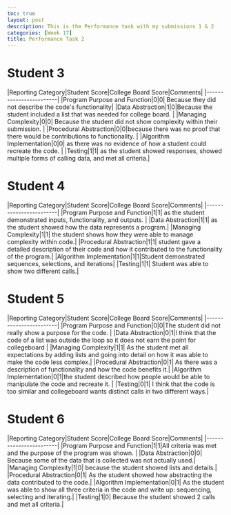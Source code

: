 ```yaml
---
toc: true
layout: post
description: This is the Performance task with my submissions 1 & 2
categories: [Week 17]
title: Performance Task 2
---
```


# Student 3
|Reporting Category|Student Score|College Board Score|Comments|
|------------------------|
|Program Purpose and Function|0|0| Because they did not describe the code's functionality|
|Data Abstraction|1|0|Because the student included a list that was needed for college board. |
|Managing Complexity|0|0| Because the student did not show complexity within their submission. |
|Procedural Abstraction|0|0|because there was no proof that there would be contributions to functionality. |
|Algorithm Implementation|0|0| as there was no evidence of how a student could recreate the code. |
|Testing|1|1| as the student showed responses, showed multiple forms of calling data, and met all criteria.|

# Student 4
|Reporting Category|Student Score|College Board Score|Comments|
|------------------------|
|Program Purpose and Function|1|1| as the student demonstrated inputs, functionality, and outputs. |
|Data Abstraction|1|1| as the student showed how the data represents a program.|
|Managing Complexity|1|1| the student shows how they were able to manage complexity within code.|
|Procedural Abstraction|1|1| student gave a detailed description of their code and how it contributed to the functionality of the program.|
|Algorithm Implementation|1|1|Student demonstrated sequences,  selections, and iterations|
|Testing|1|1| Student was able to show two different calls.|

# Student 5
|Reporting Category|Student Score|College Board Score|Comments|
|------------------------|
|Program Purpose and Function|0|0|The student did not really show a purpose for the code. |
|Data Abstraction|0|1|I think that the code of a list was outside the loop so it does not earn the point for collegeboard |
|Managing Complexity|1|1| As the student met all expectations by adding lists and going into detail on how it was able to make the code less complex.|
|Procedural Abstraction|0|1| As there was a description of functionality and how the code benefits it.|
|Algorithm Implementation|0|1|the student described how people would be able to manipulate the code and recreate it. |
|Testing|0|1|  I think that the code is too similar and collegeboard wants distinct calls in two different ways.|

# Student 6
|Reporting Category|Student Score|College Board Score|Comments|
|------------------------|
|Program Purpose and Function|1|1|All criteria was met and the purpose of the program was shown. |
|Data Abstraction|0|0| Because some of the data that is collected was not actually used.|
|Managing Complexity|1|0| because the student showed lists and details.|
|Procedural Abstraction|0|1| As the student showed how abstracting the data contributed to the code.|
|Algorithm Implementation|0|1| As the student was able to show all three criteria in the code and write up: sequencing, selecting and iterating.|
|Testing|1|0| Because the student showed 2 calls and met all criteria.|